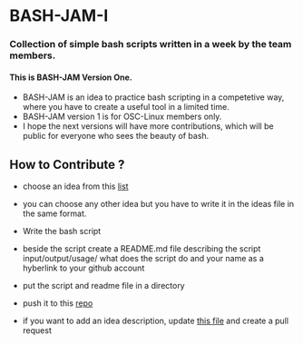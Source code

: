 # BASH-JAM-I

### Collection of simple bash scripts written in a week by the team members.


#### This is **BASH-JAM** Version One.
- BASH-JAM is an idea to practice bash scripting in a competetive way, where you have to create a useful tool in a limited time.
- BASH-JAM version 1 is for OSC-Linux members only.
- I hope the next versions will have more contributions, which will be public for everyone who sees the beauty of bash.

## How to Contribute ? 

- choose an idea from this [list](Scripts-Ideas.md)
- you can choose any other idea but you have to write it in the ideas file in the same format.
- Write the bash script
- beside the script create a README.md file describing the script input/output/usage/ what does the script do and your name as a hyberlink to your github account
- put the script and readme file in a directory 
- push it to this [repo](https://github.com/Open-Source-Community/BASH-JAM-I)

- if you want to add an idea description, update [this file](Scripts-Ideas.md) and create a pull request
